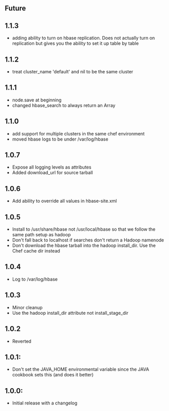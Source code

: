 ## Future

## 1.1.3
* adding ability to turn on hbase replication.  Does not actually turn on replication but gives you the ability to set it up table by table


## 1.1.2
* treat cluster_name 'default' and nil to be the same cluster

## 1.1.1
* node.save at beginning
* changed hbase_search to always return an Array

## 1.1.0
* add support for multiple clusters in the same chef environment
* moved hbase logs to be under /var/log/hbase

## 1.0.7
* Expose all logging levels as attributes
* Added download_url for source tarball

## 1.0.6
* Add ability to override all values in hbase-site.xml

## 1.0.5
* Install to /usr/share/hbase not /usr/local/hbase so that we follow the same path setup as hadoop
* Don't fall back to localhost if searches don't return a Hadoop namenode
* Don't download the hbase tarball into the hadoop install_dir.  Use the Chef cache dir instead

## 1.0.4
* Log to /var/log/hbase

## 1.0.3
* Minor cleanup
* Use the hadoop install_dir attribute not install_stage_dir

## 1.0.2
* Reverted

## 1.0.1:
* Don't set the JAVA_HOME environmental variable since the JAVA cookbook sets this (and does it better)

## 1.0.0:
* Initial release with a changelog
